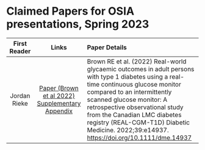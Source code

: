 # Claimed Papers for OSIA presentations, Spring 2023

First Reader | Links | Paper Details
:-----------: | :---------: | :-------------------------------------------------------------------------
Jordan Rieke | [Paper (Brown et al 2022)](pdf/brown_2022.pdf) [Supplementary Appendix](pdf/brown_2022_appendix.pdf) | Brown RE et al. (2022) Real-world glycaemic outcomes in adult persons with type 1 diabetes using a real-time continuous glucose monitor compared to an intermittently scanned glucose monitor: A retrospective observational study from the Canadian LMC diabetes registry (REAL-CGM-T1D) Diabetic Medicine. 2022;39:e14937. https://doi.org/10.1111/dme.14937 
